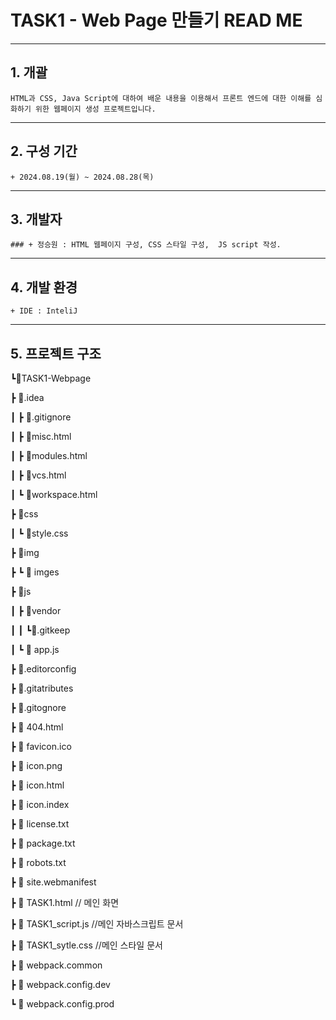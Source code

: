 # TASK1 - Web Page 만들기 READ ME

---

  ## 1. 개괄

    HTML과 CSS, Java Script에 대하여 배운 내용을 이용해서 프론트 엔드에 대한 이해를 심화하기 위한 웹페이지 생성 프로젝트입니다.

---

  ## 2. 구성 기간
  
    + 2024.08.19(월) ~ 2024.08.28(목)

---

  ## 3. 개발자
  
    ### + 정승원 : HTML 웹페이지 구성, CSS 스타일 구성,  JS script 작성.

---

  ## 4. 개발 환경

    + IDE : InteliJ

---

  ## 5. 프로젝트 구조

┗📂TASK1-Webpage

  ┣ 📂.idea
  
  ┃ ┣ 📜.gitignore
  
  ┃ ┣ 📜misc.html
  
  ┃ ┣ 📜modules.html
  
  ┃ ┣ 📜vcs.html
  
  ┃ ┗ 📜workspace.html
  
  ┣ 📂css
  
  ┃ ┗ 📜style.css
  
  ┣ 📂img
  
  ┣ ┗ 📜 imges
  
  ┣ 📂js
  
  ┃  ┣ 📂vendor
  
  ┃  ┃  ┗📜.gitkeep
  
  ┃  ┗ 📜 app.js
  
  ┣ 📜.editorconfig
  
  ┣ 📜.gitatributes
  
  ┣ 📜.gitognore
  
  ┣ 📜 404.html
  
  ┣ 📜 favicon.ico
  
  ┣ 📜 icon.png
  
  ┣ 📜 icon.html
  
  ┣ 📜 icon.index
  
  ┣ 📜 license.txt
  
  ┣ 📜 package.txt
  
  ┣ 📜 robots.txt
  
  ┣ 📜 site.webmanifest
  
  ┣ 📜 TASK1.html  // 메인 화면
  
  ┣ 📜 TASK1_script.js  //메인 자바스크립트 문서
  
  ┣ 📜 TASK1_sytle.css  //메인 스타일 문서
  
  ┣ 📜 webpack.common
  
  ┣ 📜 webpack.config.dev
  
  ┗ 📜 webpack.config.prod
